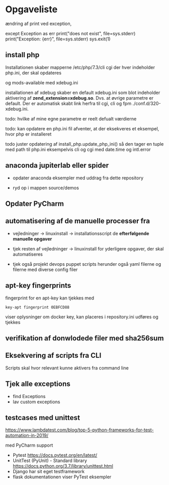 # Opgaveliste

ændring af print ved exception, 

except Exception as err
    print("does not exist", file=sys.stderr) 
    print("Exception: {err}", file=sys.stderr) 
    sys.exit(1)

## install php

Installationen skaber mapperne /etc/php/7.3/cli cgi der hver indeholder php.ini, der skal opdateres 

og mods-available med xdebug.ini

installationen af xdebug skaber en default xdebug.ini som blot indeholder aktivering af **zend_extension=xdebug.so**. Dvs. at øvrige parametre er default. Der er automatisk skabt link herfra til cgi, cli og fpm ./conf.d/320-xdebug.ini.

todo: hvilke af mine egne parametre er reelt defualt værdierne
 
todo: kan opdatere en php.ini fil afventer, at der eksekveres et eksempel, hvor php er installeret

todo juster opdatering af install_php.update_php_ini() så den tager en tuple med path til php.ini eksempelvis cli og cgi med date.time og intl.error

## anaconda jupiterlab eller spider

- opdater anaconda eksempler med uddrag fra dette repository

- ryd op i mappen source/demos

## Opdater PyCharm

## automatisering af de manuelle processer fra

- vejledninger -> linuxinstall -> installationsscript de **efterfølgende manuelle opgaver**

- tjek resten af vejledninger -> linuxinstall for yderligere opgaver, der skal automatiseres

- tjek også projekt devops puppet scripts herunder også yaml filerne og filerne med diverse config filer

## apt-key fingerprints

fingerprint for en apt-key kan tjekkes med

    key-apt fingerprint 0EBFCD88
    
viser oplysninger om docker key, kan placeres i repository.ini udføres og tjekkes

## verifikation af donwlodede filer med sha256sum

##  Eksekvering af scripts fra CLI

Scripts skal hvor relevant kunne aktivers fra command line

## Tjek alle exceptions

- find Exceptions
- lav custom exceptions

## testcases med unittest

https://www.lambdatest.com/blog/top-5-python-frameworks-for-test-automation-in-2019/

med PyCharm support
- Pytest https://docs.pytest.org/en/latest/
- UnitTest (PyUnit) - Standard library https://docs.python.org/3.7/library/unittest.html
- Django har sit eget testframework
- flask dokumentationen viser PyTest eksempler

